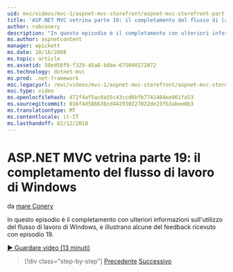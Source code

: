 ```yaml
---
uid: mvc/videos/mvc-1/aspnet-mvc-storefront/aspnet-mvc-storefront-part-19a-windows-workflow-followup
title: 'ASP.NET MVC vetrina parte 19: il completamento del flusso di lavoro di Windows | Documenti Microsoft'
author: robconery
description: "In questo episodio è il completamento con ulteriori informazioni sull'utilizzo del flusso di lavoro di Windows, e illustrano alcune del feedback ricevuto con episodio 19."
ms.author: aspnetcontent
manager: wpickett
ms.date: 10/16/2008
ms.topic: article
ms.assetid: 50ed58f9-f329-45a8-b8be-675040172072
ms.technology: dotnet-mvc
ms.prod: .net-framework
msc.legacyurl: /mvc/videos/mvc-1/aspnet-mvc-storefront/aspnet-mvc-storefront-part-19a-windows-workflow-followup
msc.type: video
ms.openlocfilehash: d72f4af5ac0a55c43ccd6bfb7741484ee861fa53
ms.sourcegitcommit: 016f4d58663bcd442930227022de23fb3abee0b3
ms.translationtype: MT
ms.contentlocale: it-IT
ms.lasthandoff: 02/12/2018
---
```

<a name="aspnet-mvc-storefront-part-19a-windows-workflow-followup"></a>ASP.NET MVC vetrina parte 19: il completamento del flusso di lavoro di Windows
====================
da [mare Conery](https://github.com/robconery)

In questo episodio è il completamento con ulteriori informazioni sull'utilizzo del flusso di lavoro di Windows, e illustrano alcune del feedback ricevuto con episodio 19.

[&#9654; Guardare video (13 minuti)](https://channel9.msdn.com/Blogs/ASP-NET-Site-Videos/aspnet-mvc-storefront-part-19a-windows-workflow-followup)

>[!div class="step-by-step"]
[Precedente](aspnet-mvc-storefront-part-19-processing-orders-with-windows-workflow.md)
[Successivo](aspnet-mvc-storefront-part-20-logging.md)
